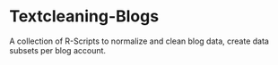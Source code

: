 # Textcleaning-Blogs

A collection of R-Scripts to normalize and clean blog data, create data subsets per blog account.
